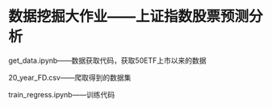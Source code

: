 # 数据挖掘大作业——上证指数股票预测分析

get_data.ipynb——数据获取代码，获取50ETF上市以来的数据

20_year_FD.csv——爬取得到的数据集

train_regress.ipynb——训练代码
